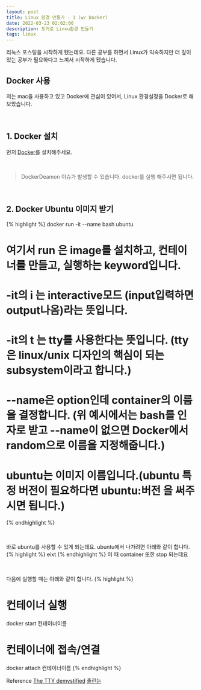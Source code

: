 ```yaml
---
layout: post
title: Linux 환경 만들기 - 1 (w/ Docker)
date: 2022-03-23 02:02:00
description: 도커로 Linxu환경 만들기
tags: linux
---
```


리눅스 포스팅을 시작하게 됐는데요. 다른 공부를 하면서 Linux가 익숙하지만 더 깊이 있는 공부가 필요하다고 느껴서 시작하게 됐습니다.

## Docker 사용
저는 mac을 사용하고 있고 Docker에 관심이 있어서, Linux 환경설정을 Docker로 해보았습니다.

<br>

## 1. Docker 설치
먼저 [Docker](https://www.docker.com/products/docker-desktop/)를 설치해주세요. 

<br>

> DockerDeamon 이슈가 발생할 수 있습니다. docker를 실행 해주시면 됩니다. 

<br>

## 2. Docker Ubuntu 이미지 받기

{% highlight %}
docker run -it --name bash ubuntu
# 여기서 run 은 image를 설치하고, 컨테이너를 만들고, 실행하는 keyword입니다.
# -it의 i 는 interactive모드 (input입력하면 output나옴)라는 뜻입니다.
# -it의 t 는 tty를 사용한다는 뜻입니다. (tty은 linux/unix 디자인의 핵심이 되는 subsystem이라고 합니다.)
# --name은 option인데 container의 이름을 결정합니다. (위 예시에서는 bash를 인자로 받고 --name이 없으면 Docker에서 random으로 이름을 지정해줍니다.)
# ubuntu는 이미지 이름입니다.(ubuntu 특정 버전이 필요하다면 ubuntu:버전 을 써주시면 됩니다.)
{% endhighlight %}

<br>

바로 ubuntu를 사용할 수 있게 되는데요.
ubuntu에서 나가려면 아래와 같이 합니다.
{% highlight %}
eixt
{% endhighlight %}
이 때 container 또한 stop 되는데요

<br>

다음에 실행할 때는 아래와 같이 합니다.
{% highlight %}
# 컨테이너 실행
docker start 컨테이너이름
# 컨테이너에 접속/연결
docker attach 컨테이너이름
{% endhighlight %}

Reference
[The TTY demystified](http://www.linusakesson.net/programming/tty/index.php)
[졸린눈](https://sleepyeyes.tistory.com/67)